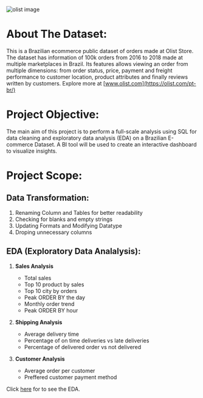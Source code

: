 ![olist image](https://user-images.githubusercontent.com/131379055/267411273-a7a02be6-3aaf-4a4c-b0ef-f986e87ad78d.png)
# About The Dataset:

This is a Brazilian ecommerce public dataset of orders made at Olist Store. The dataset has information of 100k orders from 2016 to 2018 made at multiple marketplaces in Brazil. Its features allows viewing an order from multiple dimensions: from order status, price, payment and freight performance to customer location, product attributes and finally reviews written by customers. Explore more at [www.olist.com](https://olist.com/pt-br/)

# Project Objective:

The main aim of this project is to perform a full-scale analysis using SQL for data cleaning and exploratory data analysis (EDA) on a Brazilian E-commerce Dataset. A BI tool will be used to create an interactive dashboard to visualize insights.

# Project Scope:

## Data Transformation:
1. Renaming Column and Tables for better readability
2. Checking for blanks and empty strings
3. Updating Formats and Modifying Datatype
4. Droping unnecessary columns

## EDA (Exploratory Data Analalysis):

1. **Sales Analysis**
   - Total sales
   - Top 10 product by sales
   - Top 10 city by orders
   - Peak ORDER BY the day
   - Monthly order trend
   - Peak ORDER BY hour
  
2. **Shipping Analysis**
   - Average delivery time
   - Percentage of on time deliveries vs late deliveries
   - Percentage of delivered order vs not delivered
  
3. **Customer Analysis**
   - Average order per customer
   - Preffered customer payment method

Click [here](https://github.com/tambej29/SQL/blob/main/Olist%20E-commerce%20EDA/EDA%20Results.md) for to see the EDA.
